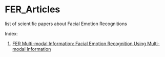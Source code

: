 # FER_Articles

list of scientific papers about Facial Emotion Recognitions 

Index:
1. [FER Multi-modal Information: Facial Emotion Recognition Using Multi-modal Information](https://github.com/danialfarsi/FER_Articles/tree/main/1-FER%20Multi-modal%20Information%20#facial-emotion-recognition-using-multi-modal-information)

